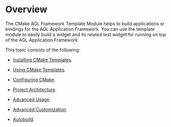 # Overview

The CMake AGL Framework Template Module
helps to build applications or bindings for the
AGL Application Framework.
You can use the template module to easily build a widget and its related
test widget for running on top of the AGL Application Framework.

This topic consists of the following:

- [Installing CMake Templates](installing-cmake.html).

- [Using CMake Templates](using-cmake.html).

- [Configuring CMake](configuring-cmake.html).

- [Project Architecture](project-architecture.html).

- [Advanced Usage](advanced-usage.html).

- [Advanced Customization](advanced-customization.html).

- [Autobuild](autobuild.html).


